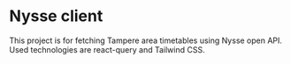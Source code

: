 # Nysse client
This project is for fetching Tampere area timetables using Nysse open API.
Used technologies are react-query and Tailwind CSS.

